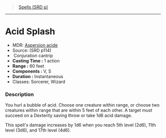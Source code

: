 ﻿---
!SpellVO
Level: cantrip
Type: Conjuration
CastingTime: 1 action
Range: 60 feet
Components: V, S
Duration: Instantaneous
Classes: Sorcerer, Wizard
Id: spells_vo.md#acid-splash
ParentLink: spells_vo.md#spells-srd-p
Name: Acid Splash
ParentName: Spells (SRD p)
NameLevel: 1
AltName: '[Aspersion acide](hd_spells_aspersion_acide.md)'
Source: (SRD p114)
---
> [Spells (SRD p)](srd_spells.md)

---

# Acid Splash

- MDR: [Aspersion acide](hd_spells_aspersion_acide.md)
- Source: (SRD p114)
-  Conjuration cantrip
- **Casting Time :** 1 action
- **Range :** 60 feet
- **Components :** V, S
- **Duration :** Instantaneous
- Classes: Sorcerer, Wizard

### Description

You hurl a bubble of acid. Choose one creature within range, or choose two creatures within range that are within 5 feet of each other. A target must succeed on a Dexterity saving throw or take 1d6 acid damage.

This spell's damage increases by 1d6 when you reach 5th level (2d6), 11th level (3d6), and 17th level (4d6).

[Aspersion acide]: spells_hd.md#aspersion-acide
[Aide]: spells_hd.md#aide
[Alarme]: spells_hd.md#alarme
[Modifier son apparence]: spells_hd.md#modifier-son-apparence
[Amitié avec les animaux]: spells_hd.md#amitié-avec-les-animaux
[Messager animal]: spells_hd.md#messager-animal
[Formes animales]: spells_hd.md#formes-animales
[Animation des morts]: spells_hd.md#animation-des-morts
[Animation des objets]: spells_hd.md#animation-des-objets
[Coquille antivie]: spells_hd.md#coquille-antivie
[Champ antimagie]: spells_hd.md#champ-antimagie
[Répulsion/attirance]: spells_hd.md#répulsionattirance
[Oeil magique]: spells_hd.md#oeil-magique
[Verrou magique]: spells_hd.md#verrou-magique
[Projection astrale]: spells_hd.md#projection-astrale
[Augure]: spells_hd.md#augure
[Éveil]: spells_hd.md#Éveil
[Fléau]: spells_hd.md#fléau
[Bannissement]: spells_hd.md#bannissement
[Peau d'écorce]: spells_hd.md#peau-décorce
[Lueur d'espoir]: spells_hd.md#lueur-despoir
[Jeter une malédiction]: spells_hd.md#jeter-une-malédiction
[Main magique]: spells_hd.md#main-magique
[Barrière de lames]: spells_hd.md#barrière-de-lames
[Bénédiction]: spells_hd.md#bénédiction
[Flétrissement]: spells_hd.md#flétrissement
[Cécité/Surdité]: spells_hd.md#cécitésurdité
[Clignotement]: spells_hd.md#clignotement
[Flou]: spells_hd.md#flou
[Frappe lumineuse]: spells_hd.md#frappe-lumineuse
[Mains brûlantes]: spells_hd.md#mains-brûlantes
[Appel de la foudre]: spells_hd.md#appel-de-la-foudre
[Apaisement des émotions]: spells_hd.md#apaisement-des-émotions
[Chaîne d'éclairs]: spells_hd.md#chaîne-déclairs
[Charme-personne]: spells_hd.md#charme-personne
[Contact glacial]: spells_hd.md#contact-glacial
[Cercle de mort]: spells_hd.md#cercle-de-mort
[Clairvoyance]: spells_hd.md#clairvoyance
[Clone]: spells_hd.md#clone
[Nuage mortel]: spells_hd.md#nuage-mortel
[Couleurs dansantes]: spells_hd.md#couleurs-dansantes
[Injonction]: spells_hd.md#injonction
[Communion]: spells_hd.md#communion
[Communion avec la nature]: spells_hd.md#communion-avec-la-nature
[Compréhension des langues]: spells_hd.md#compréhension-des-langues
[Compulsion]: spells_hd.md#compulsion
[Cône de froid]: spells_hd.md#cône-de-froid
[Confusion]: spells_hd.md#confusion
[Invoquer des animaux]: spells_hd.md#invoquer-des-animaux
[Invoquer un céleste]: spells_hd.md#invoquer-un-céleste
[Invoquer un élémentaire]: spells_hd.md#invoquer-un-élémentaire
[Invoquer une fée]: spells_hd.md#invoquer-une-fée
[Invoquer des élémentaires mineurs]: spells_hd.md#invoquer-des-élémentaires-mineurs
[Invoquer des êtres des bois]: spells_hd.md#invoquer-des-êtres-des-bois
[Contacter un autre plan]: spells_hd.md#contacter-un-autre-plan
[Contagion]: spells_hd.md#contagion
[Contingence]: spells_hd.md#contingence
[Flamme éternelle]: spells_hd.md#flamme-éternelle
[Contrôle de l'eau]: spells_hd.md#contrôle-de-leau
[Contrôle du climat]: spells_hd.md#contrôle-du-climat
[Contresort]: spells_hd.md#contresort
[Création de nourriture et d'eau]: spells_hd.md#création-de-nourriture-et-deau
[Création ou destruction d'eau]: spells_hd.md#création-ou-destruction-deau
[Création de mort-vivant]: spells_hd.md#création-de-mort-vivant
[Création]: spells_hd.md#création
[Soin des blessures]: spells_hd.md#soin-des-blessures
[Lumières dansantes]: spells_hd.md#lumières-dansantes
[Ténèbres]: spells_hd.md#ténèbres
[Vision dans le noir]: spells_hd.md#vision-dans-le-noir
[Lumière du jour]: spells_hd.md#lumière-du-jour
[Protection contre la mort]: spells_hd.md#protection-contre-la-mort
[Boule de feu à explosion retardée]: spells_hd.md#boule-de-feu-à-explosion-retardée
[Demi-plan]: spells_hd.md#demi-plan
[Détection du mal et du bien]: spells_hd.md#détection-du-mal-et-du-bien
[Détection de la magie]: spells_hd.md#détection-de-la-magie
[Détection du poison et des maladies]: spells_hd.md#détection-du-poison-et-des-maladies
[Détection des pensées]: spells_hd.md#détection-des-pensées
[Porte dimensionnelle]: spells_hd.md#porte-dimensionnelle
[Déguisement]: spells_hd.md#déguisement
[Désintégration]: spells_hd.md#désintégration
[Dissipation du mal et du bien]: spells_hd.md#dissipation-du-mal-et-du-bien
[Dissipation de la magie]: spells_hd.md#dissipation-de-la-magie
[Divination]: spells_hd.md#divination
[Faveur divine]: spells_hd.md#faveur-divine
[Parole divine]: spells_hd.md#parole-divine
[Dominer une bête]: spells_hd.md#dominer-une-bête
[Dominer un monstre]: spells_hd.md#dominer-un-monstre
[Dominer un humanoïde]: spells_hd.md#dominer-un-humanoïde
[Convocations instantanées]: spells_hd.md#convocations-instantanées
[Rêve]: spells_hd.md#rêve
[Druidisme]: spells_hd.md#druidisme
[Tremblement de terre]: spells_hd.md#tremblement-de-terre
[Explosion occulte]: spells_hd.md#explosion-occulte
[Amélioration de caractéristique]: spells_hd.md#amélioration-de-caractéristique
[Agrandir/Rétrécir]: spells_hd.md#agrandirrétrécir
[Enchevêtrement]: spells_hd.md#enchevêtrement
[Envoûtement]: spells_hd.md#envoûtement
[Forme éthérée]: spells_hd.md#forme-éthérée
[Tentacules noirs]: spells_hd.md#tentacules-noirs
[Repli expéditif]: spells_hd.md#repli-expéditif
[Mauvais oeil]: spells_hd.md#mauvais-oeil
[Fabrication]: spells_hd.md#fabrication
[Lueurs féeriques]: spells_hd.md#lueurs-féeriques
[Simulacre de vie]: spells_hd.md#simulacre-de-vie
[Peur]: spells_hd.md#peur
[Léger comme une plume]: spells_hd.md#léger-comme-une-plume
[Esprit faible]: spells_hd.md#esprit-faible
[Appel de familier]: spells_hd.md#appel-de-familier
[Trouver une monture]: spells_hd.md#trouver-une-monture
[Trouver un chemin]: spells_hd.md#trouver-un-chemin
[Trouver les pièges]: spells_hd.md#trouver-les-pièges
[Doigt de mort]: spells_hd.md#doigt-de-mort
[Trait de feu]: spells_hd.md#trait-de-feu
[Bouclier de feu]: spells_hd.md#bouclier-de-feu
[Tempête de feu]: spells_hd.md#tempête-de-feu
[Boule de feu]: spells_hd.md#boule-de-feu
[Lame de feu]: spells_hd.md#lame-de-feu
[Colonne de flamme]: spells_hd.md#colonne-de-flamme
[Sphère de feu]: spells_hd.md#sphère-de-feu
[Pétrification]: spells_hd.md#pétrification
[Vol]: spells_hd.md#vol
[Nappe de brouillard]: spells_hd.md#nappe-de-brouillard
[Interdiction]: spells_hd.md#interdiction
[Cage de force]: spells_hd.md#cage-de-force
[Prémonition]: spells_hd.md#prémonition
[Liberté de mouvement]: spells_hd.md#liberté-de-mouvement
[Forme gazeuse]: spells_hd.md#forme-gazeuse
[Portail]: spells_hd.md#portail
[Coercition mystique]: spells_hd.md#coercition-mystique
[Doux repos]: spells_hd.md#doux-repos
[Insecte géant]: spells_hd.md#insecte-géant
[Bagou]: spells_hd.md#bagou
[Globe d'invulnérabilité]: spells_hd.md#globe-dinvulnérabilité
[Glyphe de protection]: spells_hd.md#glyphe-de-protection
[Baies nourricières]: spells_hd.md#baies-nourricières
[Graisse]: spells_hd.md#graisse
[Invisibilité supérieure]: spells_hd.md#invisibilité-supérieure
[Restauration supérieure]: spells_hd.md#restauration-supérieure
[Gardien de la foi]: spells_hd.md#gardien-de-la-foi
[Protections et sceaux]: spells_hd.md#protections-et-sceaux
[Assistance]: spells_hd.md#assistance
[Balisage]: spells_hd.md#balisage
[Bourrasque]: spells_hd.md#bourrasque
[Sanctification]: spells_hd.md#sanctification
[Terrain hallucinatoire]: spells_hd.md#terrain-hallucinatoire
[Contamination]: spells_hd.md#contamination
[Hâte]: spells_hd.md#hâte
[Guérison]: spells_hd.md#guérison
[Mot de guérison]: spells_hd.md#mot-de-guérison
[Chauffer le métal]: spells_hd.md#chauffer-le-métal
[Représailles infernales]: spells_hd.md#représailles-infernales
[Festin des héros]: spells_hd.md#festin-des-héros
[Héroïsme]: spells_hd.md#héroïsme
[Immobiliser un monstre]: spells_hd.md#immobiliser-un-monstre
[Immobiliser un humanoïde]: spells_hd.md#immobiliser-un-humanoïde
[Aura sacrée]: spells_hd.md#aura-sacrée
[Marque du chasseur]: spells_hd.md#marque-du-chasseur
[Motif hypnotique]: spells_hd.md#motif-hypnotique
[Tempête de grêle]: spells_hd.md#tempête-de-grêle
[Identification]: spells_hd.md#identification
[Texte illusoire]: spells_hd.md#texte-illusoire
[Emprisonnement]: spells_hd.md#emprisonnement
[Nuage incendiaire]: spells_hd.md#nuage-incendiaire
[Blessure]: spells_hd.md#blessure
[Fléau d'insectes]: spells_hd.md#fléau-dinsectes
[Invisibilité]: spells_hd.md#invisibilité
[Saut]: spells_hd.md#saut
[Déblocage]: spells_hd.md#déblocage
[Légende]: spells_hd.md#légende
[Coffre secret]: spells_hd.md#coffre-secret
[Petite hutte]: spells_hd.md#petite-hutte
[Restauration inférieure]: spells_hd.md#restauration-inférieure
[Lévitation]: spells_hd.md#lévitation
[Lumière]: spells_hd.md#lumière
[Éclair]: spells_hd.md#Éclair
[Localiser des animaux ou des plantes]: spells_hd.md#localiser-des-animaux-ou-des-plantes
[Localiser une créature]: spells_hd.md#localiser-une-créature
[Localiser un objet]: spells_hd.md#localiser-un-objet
[Grande foulée]: spells_hd.md#grande-foulée
[Armure du mage]: spells_hd.md#armure-du-mage
[Main du mage]: spells_hd.md#main-du-mage
[Cercle magique]: spells_hd.md#cercle-magique
[Possession]: spells_hd.md#possession
[Projectile magique]: spells_hd.md#projectile-magique
[Bouche magique]: spells_hd.md#bouche-magique
[Arme magique]: spells_hd.md#arme-magique
[Image majeure]: spells_hd.md#image-majeure
[Soin des blessures de groupe]: spells_hd.md#soin-des-blessures-de-groupe
[Guérison de groupe]: spells_hd.md#guérison-de-groupe
[Mot de guérison de groupe]: spells_hd.md#mot-de-guérison-de-groupe
[Suggestion de groupe]: spells_hd.md#suggestion-de-groupe
[Labyrinthe]: spells_hd.md#labyrinthe
[Fusion dans la pierre]: spells_hd.md#fusion-dans-la-pierre
[Flèche acide]: spells_hd.md#flèche-acide
[Réparation]: spells_hd.md#réparation
[Message]: spells_hd.md#message
[Nuée de météores]: spells_hd.md#nuée-de-météores
[Esprit impénétrable]: spells_hd.md#esprit-impénétrable
[Illusion mineure]: spells_hd.md#illusion-mineure
[Mirage]: spells_hd.md#mirage
[Image miroir]: spells_hd.md#image-miroir
[Tromperie]: spells_hd.md#tromperie
[Pas brumeux]: spells_hd.md#pas-brumeux
[Modification de mémoire]: spells_hd.md#modification-de-mémoire
[Rayon de lune]: spells_hd.md#rayon-de-lune
[Chien de garde]: spells_hd.md#chien-de-garde
[Manoir somptueux]: spells_hd.md#manoir-somptueux
[Sanctuaire privé]: spells_hd.md#sanctuaire-privé
[Épée magique]: spells_hd.md#Épée-magique
[Déplacer la terre]: spells_hd.md#déplacer-la-terre
[Non-détection]: spells_hd.md#non-détection
[Aura magique de l'arcaniste]: spells_hd.md#aura-magique-de-larcaniste
[Sphère glacée]: spells_hd.md#sphère-glacée
[Sphère résiliente]: spells_hd.md#sphère-résiliente
[Danse irrésistible]: spells_hd.md#danse-irrésistible
[Passage sans trace]: spells_hd.md#passage-sans-trace
[Passe-muraille]: spells_hd.md#passe-muraille
[Assassin imaginaire]: spells_hd.md#assassin-imaginaire
[Monture fantôme]: spells_hd.md#monture-fantôme
[Allié planaire]: spells_hd.md#allié-planaire
[Entrave planaire]: spells_hd.md#entrave-planaire
[Changement de plan]: spells_hd.md#changement-de-plan
[Croissance végétale]: spells_hd.md#croissance-végétale
[Bouffée de poison]: spells_hd.md#bouffée-de-poison
[Métamorphose]: spells_hd.md#métamorphose
[Mot de pouvoir mortel]: spells_hd.md#mot-de-pouvoir-mortel
[Mot de pouvoir étourdissant]: spells_hd.md#mot-de-pouvoir-étourdissant
[Prière de soins]: spells_hd.md#prière-de-soins
[Prestidigitation]: spells_hd.md#prestidigitation
[Embruns prismatiques]: spells_hd.md#embruns-prismatiques
[Mur prismatique]: spells_hd.md#mur-prismatique
[Produire une flamme]: spells_hd.md#produire-une-flamme
[Illusion programmée]: spells_hd.md#illusion-programmée
[Image projetée]: spells_hd.md#image-projetée
[Protection contre les énergies]: spells_hd.md#protection-contre-les-énergies
[Protection contre le mal et le bien]: spells_hd.md#protection-contre-le-mal-et-le-bien
[Protection contre le poison]: spells_hd.md#protection-contre-le-poison
[Purification de la nourriture et de l'eau]: spells_hd.md#purification-de-la-nourriture-et-de-leau
[Rappel à la vie]: spells_hd.md#rappel-à-la-vie
[Lien télépathique]: spells_hd.md#lien-télépathique
[Rayon affaiblissant]: spells_hd.md#rayon-affaiblissant
[Rayon de givre]: spells_hd.md#rayon-de-givre
[Régénération]: spells_hd.md#régénération
[Réincarnation]: spells_hd.md#réincarnation
[Lever une malédiction]: spells_hd.md#lever-une-malédiction
[Résistance]: spells_hd.md#résistance
[Résurrection]: spells_hd.md#résurrection
[Inversion de la gravité]: spells_hd.md#inversion-de-la-gravité
[Revigorer]: spells_hd.md#revigorer
[Corde enchantée]: spells_hd.md#corde-enchantée
[Flamme sacrée]: spells_hd.md#flamme-sacrée
[Sanctuaire]: spells_hd.md#sanctuaire
[Rayon ardent]: spells_hd.md#rayon-ardent
[Scrutation]: spells_hd.md#scrutation
[Voir l'invisible]: spells_hd.md#voir-linvisible
[Apparence trompeuse]: spells_hd.md#apparence-trompeuse
[Envoi de message]: spells_hd.md#envoi-de-message
[Séquestration]: spells_hd.md#séquestration
[Changement de forme]: spells_hd.md#changement-de-forme
[Briser]: spells_hd.md#briser
[Bouclier]: spells_hd.md#bouclier
[Bouclier de la foi]: spells_hd.md#bouclier-de-la-foi
[Gourdin magique]: spells_hd.md#gourdin-magique
[Poigne électrique]: spells_hd.md#poigne-électrique
[Silence]: spells_hd.md#silence
[Image silencieuse]: spells_hd.md#image-silencieuse
[Simulacre]: spells_hd.md#simulacre
[Sommeil]: spells_hd.md#sommeil
[Tempête de neige]: spells_hd.md#tempête-de-neige
[Lenteur]: spells_hd.md#lenteur
[Épargner les mourants]: spells_hd.md#Épargner-les-mourants
[Communication avec les animaux]: spells_hd.md#communication-avec-les-animaux
[Communication avec les morts]: spells_hd.md#communication-avec-les-morts
[Communication avec les plantes]: spells_hd.md#communication-avec-les-plantes
[Pattes d'araignée]: spells_hd.md#pattes-daraignée
[Croissance d'épines]: spells_hd.md#croissance-dépines
[Esprits gardiens]: spells_hd.md#esprits-gardiens
[Arme spirituelle]: spells_hd.md#arme-spirituelle
[Nuage puant]: spells_hd.md#nuage-puant
[Façonnage de la pierre]: spells_hd.md#façonnage-de-la-pierre
[Peau de pierre]: spells_hd.md#peau-de-pierre
[Tempête vengeresse]: spells_hd.md#tempête-vengeresse
[Suggestion]: spells_hd.md#suggestion
[Rayon de soleil]: spells_hd.md#rayon-de-soleil
[Éclat du soleil]: spells_hd.md#Éclat-du-soleil
[Symbole]: spells_hd.md#symbole
[Fou rire]: spells_hd.md#fou-rire
[Télékinésie]: spells_hd.md#télékinésie
[Téléportation]: spells_hd.md#téléportation
[Cercle de téléportation]: spells_hd.md#cercle-de-téléportation
[Disque flottant]: spells_hd.md#disque-flottant
[Thaumaturgie]: spells_hd.md#thaumaturgie
[Vague tonnante]: spells_hd.md#vague-tonnante
[Arrêt du temps]: spells_hd.md#arrêt-du-temps
[Langues]: spells_hd.md#langues
[Transport végétal]: spells_hd.md#transport-végétal
[Passage par les arbres]: spells_hd.md#passage-par-les-arbres
[Métamorphose suprême]: spells_hd.md#métamorphose-suprême
[Résurrection suprême]: spells_hd.md#résurrection-suprême
[Vision suprême]: spells_hd.md#vision-suprême
[Viser juste]: spells_hd.md#viser-juste
[Serviteur invisible]: spells_hd.md#serviteur-invisible
[Caresse du vampire]: spells_hd.md#caresse-du-vampire
[Moquerie cruelle]: spells_hd.md#moquerie-cruelle
[Mur de feu]: spells_hd.md#mur-de-feu
[Mur de force]: spells_hd.md#mur-de-force
[Mur de glace]: spells_hd.md#mur-de-glace
[Mur de pierre]: spells_hd.md#mur-de-pierre
[Mur d'épines]: spells_hd.md#mur-dépines
[Lien de protection]: spells_hd.md#lien-de-protection
[Respiration aquatique]: spells_hd.md#respiration-aquatique
[Marche sur l'eau]: spells_hd.md#marche-sur-leau
[Toile d'araignée]: spells_hd.md#toile-daraignée
[Étrangeté]: spells_hd.md#Étrangeté
[Marche sur le vent]: spells_hd.md#marche-sur-le-vent
[Mur de vent]: spells_hd.md#mur-de-vent
[Souhait]: spells_hd.md#souhait
[Mot de retour]: spells_hd.md#mot-de-retour
[Zone de vérité]: spells_hd.md#zone-de-vérité
[antimagic field]: spells_vo.hd#antimagic-field
[arcane lock]: spells_vo.hd#arcane-lock
[charm person]: spells_vo.hd#charm-person
[confusion]: spells_vo.hd#confusion
[daylight]: spells_vo.hd#daylight
[dancing lights]: spells_vo.hd#dancing-lights
[detect magic]: spells_vo.hd#detect-magic
[disintegrate]: spells_vo.hd#disintegrate
[dispel magic]: spells_vo.hd#dispel-magic
[entangle]: spells_vo.hd#entangle
[fireball]: spells_vo.hd#fireball
[greater restoration]: spells_vo.hd#greater-restoration
[heal]: spells_vo.hd#heal
[knock]: spells_vo.hd#knock
[magic missile]: spells_vo.hd#magic-missile
[minor illusion]: spells_vo.hd#minor-illusion
[passwall]: spells_vo.hd#passwall
[plane shift]: spells_vo.hd#plane-shift
[protection from evil and good]: spells_vo.hd#protection-from-evil-and-good
[remove curse]: spells_vo.hd#remove-curse
[stinking cloud]: spells_vo.hd#stinking-cloud
[suggestion]: spells_vo.hd#suggestion
[true resurrection]: spells_vo.hd#true-resurrection
[wall of fire]: spells_vo.hd#wall-of-fire
[wall of force]: spells_vo.hd#wall-of-force
[web]: spells_vo.hd#web
[wish]: spells_vo.hd#wish
[SpellsVO]: #
[SpellVO]: #
